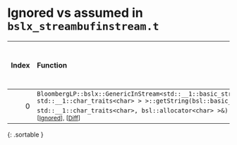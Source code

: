 # Ignored vs assumed in `bslx_streambufinstream.t`

<script src="../sorttable.js"></script>

|   Index | Function                                                                                                                                                                                                                                                                               |   Difference in number of lines |   Function size difference in bytes |   Number of lines in assumed build | Number of bytes in assumed build   |   Number of lines in ignored build | Number of bytes in ignored build   |
|--------:|:---------------------------------------------------------------------------------------------------------------------------------------------------------------------------------------------------------------------------------------------------------------------------------------|--------------------------------:|------------------------------------:|-----------------------------------:|:-----------------------------------|-----------------------------------:|:-----------------------------------|
|       0 | `BloombergLP::bslx::GenericInStream<std::__1::basic_streambuf<char, std::__1::char_traits<char> > >::getString(bsl::basic_string<char, std::__1::char_traits<char>, bsl::allocator<char> >&)` <sup>\[[Assumed](0.assume.s.txt)\], \[[Ignored](0.none.s.txt)\], \[[Diff](0.diff.html)\] |                               5 |                                  16 |                                672 | 4,213,104                          |                                656 | 4,213,104                          |
{: .sortable }
